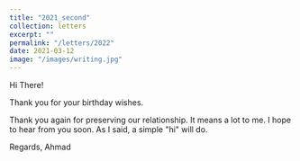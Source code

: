 ```yaml
---
title: "2021_second"
collection: letters
excerpt: ""
permalink: "/letters/2022"
date: 2021-03-12
image: "/images/writing.jpg"
---
```


Hi There!

Thank you for your birthday wishes. 


Thank you again for preserving our relationship. It means a lot to me. I hope to hear from you soon. As I said, a simple "hi" will do.  

Regards, 
Ahmad
